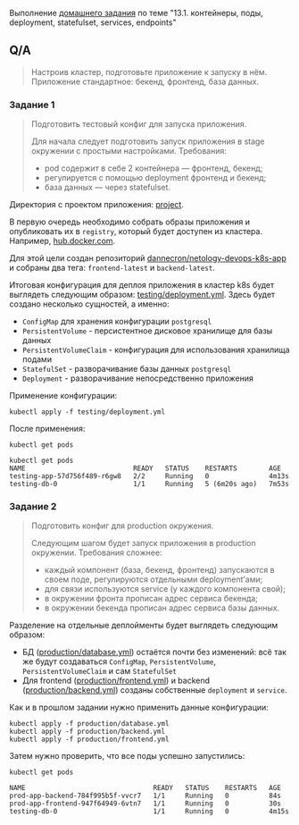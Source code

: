 Выполнение [домашнего задания](https://github.com/netology-code/devkub-homeworks/blob/main/13-kubernetes-config-01-objects.md)
по теме "13.1. контейнеры, поды, deployment, statefulset, services, endpoints"

## Q/A

> Настроив кластер, подготовьте приложение к запуску в нём. Приложение стандартное: бекенд, фронтенд, база данных.

### Задание 1

> Подготовить тестовый конфиг для запуска приложения.
> 
> Для начала следует подготовить запуск приложения в stage окружении с простыми настройками. Требования:
> * pod содержит в себе 2 контейнера — фронтенд, бекенд;
> * регулируется с помощью deployment фронтенд и бекенд;
> * база данных — через statefulset.

Директория с проектом приложения: [project](/src/homework/13-kubernates-config/project).

В первую очередь необходимо собрать образы приложения и опубликовать их в `registry`,
который будет доступен из кластера. Например, [hub.docker.com](https://hub.docker.com/).

Для этой цели создан репозиторий [dannecron/netology-devops-k8s-app](https://hub.docker.com/repository/docker/dannecron/netology-devops-k8s-app)
и собраны два тега: `frontend-latest` и `backend-latest`.

Итоговая конфигурация для деплоя приложения в кластер k8s будет выглядеть следующим образом: [testing/deployment.yml](./config/testing/deployment.yml).
Здесь будет создано несколько сущностей, а именно:
* `ConfigMap` для хранения конфигурации `postgresql`
* `PersistentVolume` - персистентное дисковое хранилище для базы данных
* `PersistentVolumeClaim` - конфигурация для использования хранилища подами
* `StatefulSet` - разворачивание базы данных `postgresql`
* `Deployment` - разворачивание непосредственно приложения

Применение конфигурации:

```shell
kubectl apply -f testing/deployment.yml 
```

После применения:
```shell
kubectl get pods
```

```text
kubectl get pods
NAME                           READY   STATUS    RESTARTS        AGE
testing-app-57d756f489-r6gw8   2/2     Running   0               4m13s
testing-db-0                   1/1     Running   5 (6m20s ago)   7m53s
```

### Задание 2

> Подготовить конфиг для production окружения.
> 
> Следующим шагом будет запуск приложения в production окружении. Требования сложнее:
> * каждый компонент (база, бекенд, фронтенд) запускаются в своем поде, регулируются отдельными deployment’ами;
> * для связи используются service (у каждого компонента свой);
> * в окружении фронта прописан адрес сервиса бекенда;
> * в окружении бекенда прописан адрес сервиса базы данных.

Разделение на отдельные деплойменты будет выглядеть следующим образом:
* БД ([production/database.yml](./config/production/database.yml)) остаётся почти без изменений:
  всё так же будут создаваться `ConfigMap`, `PersistentVolume`, `PersistentVolumeClaim` и сам `StatefulSet`
* Для frontend ([production/frontend.yml](./config/production/frontend.yml)) и backend ([production/backend.yml](./config/production/backend.yml))
  созданы собственные `deployment` и `service`.

Как и в прошлом задании нужно применить данные конфигурации:

```shell
kubectl apply -f production/database.yml
kubectl apply -f production/backend.yml
kubectl apply -f production/frontend.yml
```

Затем нужно проверить, что все поды успешно запустились:

```shell
kubectl get pods
```

```text
NAME                                READY   STATUS    RESTARTS   AGE
prod-app-backend-784f995b5f-vvcr7   1/1     Running   0          84s
prod-app-frontend-947f64949-6vtn7   1/1     Running   0          30s
testing-db-0                        1/1     Running   0          4m15s
```
